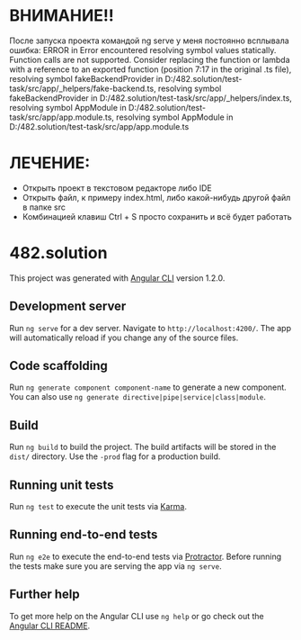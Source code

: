 # ВНИМАНИЕ!!

После запуска проекта командой ng serve у меня постоянно всплывала ошибка: 
ERROR in Error encountered resolving symbol values statically. Function calls are not supported. Consider replacing the function or lambda with a reference to an exported function (position 7:17 in the original .ts file), resolving symbol fakeBackendProvider in D:/482.solution/test-task/src/app/_helpers/fake-backend.ts, resolving symbol fakeBackendProvider in D:/482.solution/test-task/src/app/_helpers/index.ts, resolving symbol AppModule in D:/482.solution/test-task/src/app/app.module.ts, resolving symbol AppModule in D:/482.solution/test-task/src/app/app.module.ts

# ЛЕЧЕНИЕ:
<ul>
	<li>Открыть проект в текстовом редакторе либо IDE </li>
	<li>Открыть файл, к примеру index.html, либо какой-нибудь другой файл в папке src</li>
	<li>Комбинацией клавиш Ctrl + S просто сохранить и всё будет работать</li>
</ul>

# 482.solution

This project was generated with [Angular CLI](https://github.com/angular/angular-cli) version 1.2.0.

## Development server

Run `ng serve` for a dev server. Navigate to `http://localhost:4200/`. The app will automatically reload if you change any of the source files.

## Code scaffolding

Run `ng generate component component-name` to generate a new component. You can also use `ng generate directive|pipe|service|class|module`.

## Build

Run `ng build` to build the project. The build artifacts will be stored in the `dist/` directory. Use the `-prod` flag for a production build.

## Running unit tests

Run `ng test` to execute the unit tests via [Karma](https://karma-runner.github.io).

## Running end-to-end tests

Run `ng e2e` to execute the end-to-end tests via [Protractor](http://www.protractortest.org/).
Before running the tests make sure you are serving the app via `ng serve`.

## Further help

To get more help on the Angular CLI use `ng help` or go check out the [Angular CLI README](https://github.com/angular/angular-cli/blob/master/README.md).
